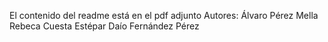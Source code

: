 El contenido del readme está en el pdf adjunto
Autores:
Álvaro Pérez Mella
Rebeca Cuesta Estépar
Daío Fernández Pérez
